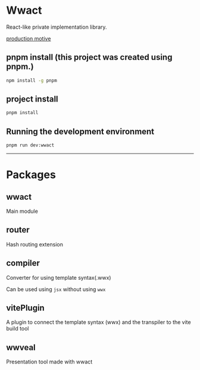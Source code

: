 # Wwact

React-like private implementation library.

[production motive](https://github.com/superlucky84/wwact/blob/master/docs/MOTIBATION.md)

## pnpm install (this project was created using pnpm.)
```bash
npm install -g pnpm
```

## project install
```bash
pnpm install
```

## Running the development environment
```bash
pnpm run dev:wwact
```

---

# Packages

## wwact

Main module

## router

Hash routing extension

## compiler

Converter for using template syntax(.wwx)

Can be used using `jsx` without using `wwx`

## vitePlugin

A plugin to connect the template syntax (wwx) and the transpiler to the vite build tool

## wwveal

Presentation tool made with wwact

